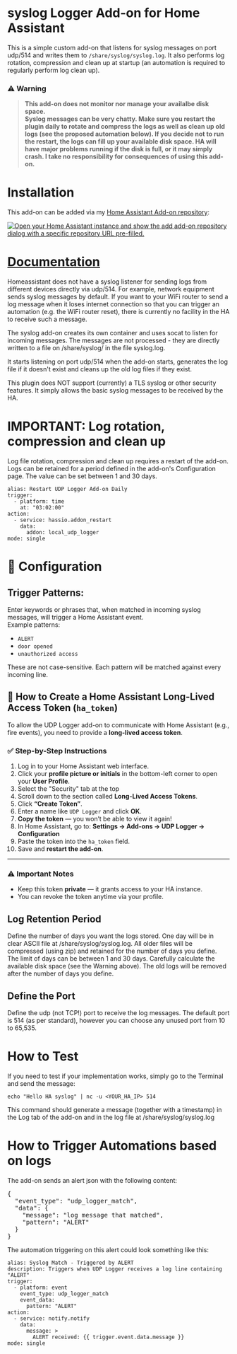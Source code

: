 # syslog Logger Add-on for Home Assistant

This is a simple custom add-on that listens for syslog messages on port udp/514
and writes them to `/share/syslog/syslog.log`. It also performs log rotation, compression and clean up at startup (an automation is required to regularly perform log clean up).

### ⚠️ **Warning**
> **This add-on does not monitor nor manage your availalbe disk space.  
> Syslog messages can be very chatty. Make sure you restart the plugin daily 
> to rotate and compress the logs as well as clean up old logs 
> (see the proposed automation below). If you decide not to run the restart,
> the logs can fill up your available disk space. HA will have major problems 
> running if the disk is full, or it may simply crash.
> I take no responsibility for consequences of using this add-on.** 

# Installation
This add-on can be added via my [Home Assistant Add-on repository](https://github.com/hb9hkn/ha-addon-udp-logger):

[![Open your Home Assistant instance and show the add add-on repository dialog with a specific repository URL pre-filled.](https://my.home-assistant.io/badges/supervisor_add_addon_repository.svg)](https://my.home-assistant.io/redirect/supervisor_add_addon_repository/?repository_url=https%3A%2F%2Fgithub.com%2Fhb9hkn%2Fha-addon-udp-logger)

# [Documentation](https://github.com/hb9hkn/ha-addon-udp-logger)
Homeassistant does not have a syslog listener for sending logs from different devices directly via udp/514. For example, network equipment sends syslog messages by default. If you want to your WiFi router to send a log message when it loses internet connection so that you can trigger an automation (e.g. the WiFi router reset), there is currently no facility in the HA to receive such a message.

The syslog add-on creates its own container and uses socat to listen for incoming messages. The messages are not processed - they are directly written to a file on /share/syslog/ in the file syslog.log. 

 It starts listening on port udp/514 when the add-on starts, generates the log file if it doesn't exist and cleans up the old log files if they exist. 

This plugin does NOT support (currently) a TLS syslog or other security features. It simply allows the basic syslog messages to be received by the HA. 

# IMPORTANT: Log rotation, compression and clean up
Log file rotation, compression and clean up requires a restart of the add-on. Logs can be retained for a period defined in the add-on's Configuration page. The value can be set between 1 and 30 days. 
```
alias: Restart UDP Logger Add-on Daily
trigger:
  - platform: time
    at: "03:02:00"
action:
  - service: hassio.addon_restart
    data:
      addon: local_udp_logger
mode: single
```

# 🔧 Configuration

## Trigger Patterns:
Enter keywords or phrases that, when matched in incoming syslog messages, will trigger a Home Assistant event.  
Example patterns:
- `ALERT`
- `door opened`
- `unauthorized access`

These are not case-sensitive. Each pattern will be matched against every incoming line.
## 🔐 How to Create a Home Assistant Long-Lived Access Token (`ha_token`)

To allow the UDP Logger add-on to communicate with Home Assistant (e.g., fire events), you need to provide a **long-lived access token**.

### ✅ Step-by-Step Instructions

1. Log in to your Home Assistant web interface.
2. Click your **profile picture or initials** in the bottom-left corner to open your **User Profile**.
3. Select the "Security" tab at the top
4. Scroll down to the section called **Long-Lived Access Tokens**.
5. Click **“Create Token”**.
6. Enter a name like `UDP Logger` and click **OK**.
7. **Copy the token** — you won’t be able to view it again!
8. In Home Assistant, go to:
   **Settings → Add-ons → UDP Logger → Configuration**
9. Paste the token into the `ha_token` field.
10. Save and **restart the add-on**.

---

### ⚠️ Important Notes

- Keep this token **private** — it grants access to your HA instance.
- You can revoke the token anytime via your profile.

## Log Retention Period
Define the number of days you want the logs stored. One day will be in clear ASCII file at /share/syslog/syslog.log. All older files will be compressed (using zip) and retained for the number of days you define. The limit of days can be between 1 and 30 days. Carefully calculate the available disk space (see the Warning above). The old logs will be removed after the number of days you define.

## Define the Port
Define the udp (not TCP!) port to receive the log messages. The default port is 514 (as per standard), however you can choose any unused port from 10 to 65,535.

# How to Test
If you need to test if your implementation works, simply go to the Terminal and send the message:
```
echo "Hello HA syslog" | nc -u <YOUR_HA_IP> 514
```
This command should generate a message (together with a timestamp) in the Log tab of the add-on and in the log file at /share/syslog/syslog.log

# How to Trigger Automations based on logs
The add-on sends an alert json with the following content:
<pre>
{
  "event_type": "udp_logger_match",
  "data": {
    "message": "log message that matched",
    "pattern": "ALERT"
  }
}
</pre>
The automation triggering on this alert could look something like this:
```
alias: Syslog Match - Triggered by ALERT
description: Triggers when UDP Logger receives a log line containing "ALERT"
trigger:
  - platform: event
    event_type: udp_logger_match
    event_data:
      pattern: "ALERT"
action:
  - service: notify.notify
    data:
      message: >
        ALERT received: {{ trigger.event.data.message }}
mode: single
```

